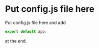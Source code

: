 # Put config.js file here

Put config.js file here and add

```javascript
export default app;
```

at the end.
